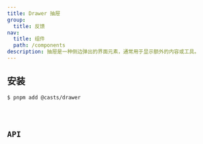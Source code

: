 ```yaml
---
title: Drawer 抽屉
group:
  title: 反馈
nav:
  title: 组件
  path: /components
description: 抽屉是一种侧边弹出的界面元素，通常用于显示额外的内容或工具。
---
```


## 安装

```bash
$ pnpm add @casts/drawer
```

<code src="../examples/basic.tsx" />

## API

<API src="@casts/drawer"></API>
